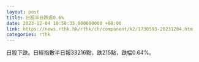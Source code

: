 ```yaml
---
layout: post
title: 日股半日跌逾0.6%
date: 2023-12-04 10:58:35.000000000 +08:00
link: https://news.rthk.hk/rthk/ch/component/k2/1730593-20231204.htm
categories: rthk
---
```


日股下跌。日經指數半日報33216點，跌215點，跌幅0.64%。

